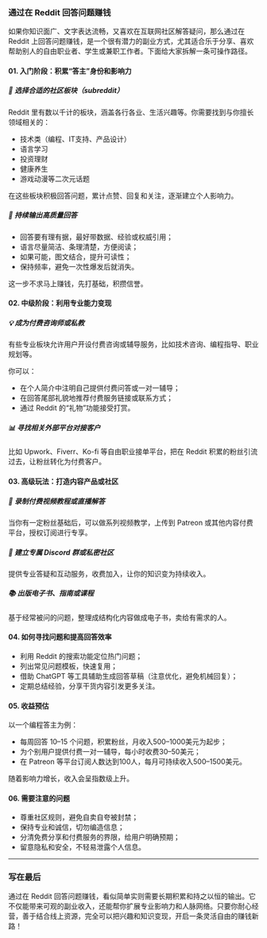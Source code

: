 ### 通过在 Reddit 回答问题赚钱

如果你知识面广、文字表达流畅，又喜欢在互联网社区解答疑问，那么通过在 Reddit 上回答问题赚钱，是一个很有潜力的副业方式，尤其适合乐于分享、喜欢帮助别人的自由职业者、学生或兼职工作者。下面给大家拆解一条可操作路径。

#### 01. 入门阶段：积累“答主”身份和影响力

##### 📝 选择合适的社区板块（subreddit）

Reddit 里有数以千计的板块，涵盖各行各业、生活兴趣等。你需要找到与你擅长领域相关的：

* 技术类（编程、IT支持、产品设计）
* 语言学习
* 投资理财
* 健康养生
* 游戏动漫等二次元话题

在这些板块积极回答问题，累计点赞、回复和关注，逐渐建立个人影响力。

##### 🔄 持续输出高质量回答

* 回答要有理有据，最好带数据、经验或权威引用；
* 语言尽量简洁、条理清楚，方便阅读；
* 如果可能，图文结合，提升可读性；
* 保持频率，避免一次性爆发后就消失。

这一步不求马上赚钱，先打基础，积攒信誉。

#### 02. 中级阶段：利用专业能力变现

##### 💡 成为付费咨询师或私教

有些专业板块允许用户开设付费咨询或辅导服务，比如技术咨询、编程指导、职业规划等。

你可以：

* 在个人简介中注明自己提供付费问答或一对一辅导；
* 在回答尾部礼貌地推荐付费服务链接或联系方式；
* 通过 Reddit 的“礼物”功能接受打赏。

##### 📊 寻找相关外部平台对接客户

比如 Upwork、Fiverr、Ko-fi 等自由职业接单平台，把在 Reddit 积累的粉丝引流过去，让粉丝转化为付费客户。

#### 03. 高级玩法：打造内容产品或社区

##### 🎥 录制付费视频教程或直播解答

当你有一定粉丝基础后，可以做系列视频教学，上传到 Patreon 或其他内容付费平台，授权订阅进行专享。

##### 👫 建立专属 Discord 群或私密社区

提供专业答疑和互动服务，收费加入，让你的知识变为持续收入。

##### 📚 出版电子书、指南或课程

基于经常被问的问题，整理成结构化内容做成电子书，卖给有需求的人。

#### 04. 如何寻找问题和提高回答效率

* 利用 Reddit 的搜索功能定位热门问题；
* 列出常见问题模板，快速复用；
* 借助 ChatGPT 等工具辅助生成回答草稿（注意优化，避免机械回复）；
* 定期总结经验，分享干货内容引发更多关注。

#### 05. 收益预估

以一个编程答主为例：

* 每周回答 10–15 个问题，积累粉丝，月收入500–1000美元为起步；
* 为个别用户提供付费一对一辅导，每小时收费30–50美元；
* 在 Patreon 等平台订阅人数达到100人，每月可持续收入500–1500美元。

随着影响力增长，收入会呈指数级上升。

#### 06. 需要注意的问题

* 尊重社区规则，避免自卖自夸被封禁；
* 保持专业和诚信，切勿编造信息；
* 分清免费分享和付费服务的界限，给用户明确预期；
* 留意隐私和安全，不轻易泄露个人信息。

***

### 写在最后

通过在 Reddit 回答问题赚钱，看似简单实则需要长期积累和持之以恒的输出。它不仅能带来可观的副业收入，还能帮你扩展专业影响力和人脉网络。只要你耐心经营，善于结合线上资源，完全可以把兴趣和知识变现，开启一条灵活自由的赚钱新路！
